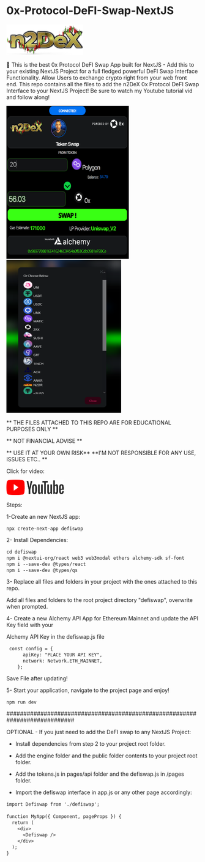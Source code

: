 # 0x-Protocol-DeFI-Swap-NextJS
<a href="http://youtube.a3b.io" target="_blank"><img src="https://github.com/net2devcrypto/misc/blob/main/n2Dex-img.png" width="200" height="80"></a>

👑 This is the best 0x Protocol DeFI Swap App built for NextJS - Add this to your existing NextJS Project for a full fledged powerful DeFI Swap Interface Functionality. Allow Users to exchange crypto right from your web front end. This repo contains all the files to add the n2DeX 0x Protocol DeFI Swap Interface to your NextJS Project! Be sure to watch my Youtube tutorial vid and follow along!

<div class='row'>
<img src="https://github.com/net2devcrypto/misc/blob/main/dashboard.PNG" width="320" height="400">
<img src="https://github.com/net2devcrypto/misc/blob/main/dashboard2.PNG" width="300" height="400">
</div>

** THE FILES ATTACHED TO THIS REPO ARE FOR EDUCATIONAL PURPOSES ONLY **

** NOT FINANCIAL ADVISE **

** USE IT AT YOUR OWN RISK** **I'M NOT RESPONSIBLE FOR ANY USE, ISSUES ETC.. **
  
Click for video:

<a href="https://www.youtube.com/watch?v=wxeA8NKPNUA&t=539s" target="_blank"><img src="https://github.com/net2devcrypto/misc/blob/main/ytlogo2.png" width="150" height="40"></a> 

Steps:

1-Create an new NextJS app:

```shell
npx create-next-app defiswap
```

2- Install Dependencies:

```shell
cd defiswap
npm i @nextui-org/react web3 web3modal ethers alchemy-sdk sf-font
npm i --save-dev @types/react
npm i --save-dev @types/qs
```

3- Replace all files and folders in your project with the ones attached to this repo.

Add all files and folders to the root project directory "defiswap", overwrite when prompted.

4- Create a new Alchemy API App for Ethereum Mainnet and update the API Key field with your

Alchemy API Key in the defiswap.js file

```shell
 const config = {
      apiKey: "PLACE YOUR API KEY",
      network: Network.ETH_MAINNET,
    };
```

Save File after updating!


5- Start your application, navigate to the project page and enjoy!

```shell
npm run dev
```

############################################################################ 

OPTIONAL - If you just need to add the DeFI swap to any NextJS Project:

- Install dependencies from step 2 to your project root folder.

- Add the engine folder and the public folder contents to your project root folder. 

- Add the tokens.js in pages/api folder and the defiswap.js in /pages folder.

- Import the defiswap interface in app.js or any other page accordingly:

```shell
import Defiswap from './defiswap';

function MyApp({ Component, pageProps }) {
  return (
    <div>
      <Defiswap />
    </div>
  );
}

```




